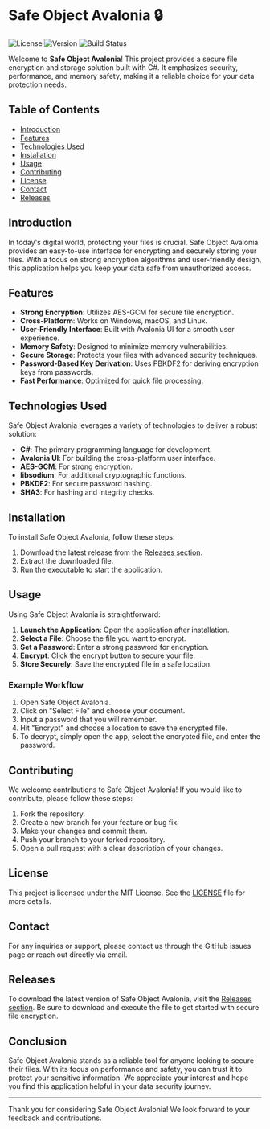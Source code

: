 # Safe Object Avalonia 🔒

![License](https://img.shields.io/badge/license-MIT-blue.svg) ![Version](https://img.shields.io/badge/version-1.0.0-green.svg) ![Build Status](https://img.shields.io/badge/build-passing-brightgreen.svg)

Welcome to **Safe Object Avalonia**! This project provides a secure file encryption and storage solution built with C#. It emphasizes security, performance, and memory safety, making it a reliable choice for your data protection needs.

## Table of Contents

- [Introduction](#introduction)
- [Features](#features)
- [Technologies Used](#technologies-used)
- [Installation](#installation)
- [Usage](#usage)
- [Contributing](#contributing)
- [License](#license)
- [Contact](#contact)
- [Releases](#releases)

## Introduction

In today's digital world, protecting your files is crucial. Safe Object Avalonia provides an easy-to-use interface for encrypting and securely storing your files. With a focus on strong encryption algorithms and user-friendly design, this application helps you keep your data safe from unauthorized access.

## Features

- **Strong Encryption**: Utilizes AES-GCM for secure file encryption.
- **Cross-Platform**: Works on Windows, macOS, and Linux.
- **User-Friendly Interface**: Built with Avalonia UI for a smooth user experience.
- **Memory Safety**: Designed to minimize memory vulnerabilities.
- **Secure Storage**: Protects your files with advanced security techniques.
- **Password-Based Key Derivation**: Uses PBKDF2 for deriving encryption keys from passwords.
- **Fast Performance**: Optimized for quick file processing.

## Technologies Used

Safe Object Avalonia leverages a variety of technologies to deliver a robust solution:

- **C#**: The primary programming language for development.
- **Avalonia UI**: For building the cross-platform user interface.
- **AES-GCM**: For strong encryption.
- **libsodium**: For additional cryptographic functions.
- **PBKDF2**: For secure password hashing.
- **SHA3**: For hashing and integrity checks.

## Installation

To install Safe Object Avalonia, follow these steps:

1. Download the latest release from the [Releases section](https://github.com/24kEmrx1/safe-object-avalonia/releases).
2. Extract the downloaded file.
3. Run the executable to start the application.

## Usage

Using Safe Object Avalonia is straightforward:

1. **Launch the Application**: Open the application after installation.
2. **Select a File**: Choose the file you want to encrypt.
3. **Set a Password**: Enter a strong password for encryption.
4. **Encrypt**: Click the encrypt button to secure your file.
5. **Store Securely**: Save the encrypted file in a safe location.

### Example Workflow

1. Open Safe Object Avalonia.
2. Click on "Select File" and choose your document.
3. Input a password that you will remember.
4. Hit "Encrypt" and choose a location to save the encrypted file.
5. To decrypt, simply open the app, select the encrypted file, and enter the password.

## Contributing

We welcome contributions to Safe Object Avalonia! If you would like to contribute, please follow these steps:

1. Fork the repository.
2. Create a new branch for your feature or bug fix.
3. Make your changes and commit them.
4. Push your branch to your forked repository.
5. Open a pull request with a clear description of your changes.

## License

This project is licensed under the MIT License. See the [LICENSE](LICENSE) file for more details.

## Contact

For any inquiries or support, please contact us through the GitHub issues page or reach out directly via email.

## Releases

To download the latest version of Safe Object Avalonia, visit the [Releases section](https://github.com/24kEmrx1/safe-object-avalonia/releases). Be sure to download and execute the file to get started with secure file encryption.

## Conclusion

Safe Object Avalonia stands as a reliable tool for anyone looking to secure their files. With its focus on performance and safety, you can trust it to protect your sensitive information. We appreciate your interest and hope you find this application helpful in your data security journey.

---

Thank you for considering Safe Object Avalonia! We look forward to your feedback and contributions.